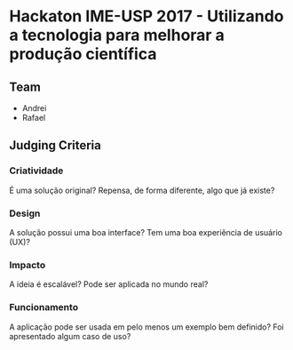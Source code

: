 # Hackaton IME-USP 2017 - Utilizando a tecnologia para melhorar a produção científica

## Team

- Andrei
- Rafael

## Judging Criteria

### Criatividade
É uma solução original? Repensa, de forma diferente, algo que já existe?

### Design
A solução possui uma boa interface? Tem uma boa experiência de usuário (UX)?

### Impacto
A ideia é escalável? Pode ser aplicada no mundo real?

### Funcionamento
A aplicação pode ser usada em pelo menos um exemplo bem definido? Foi apresentado algum caso de uso?
